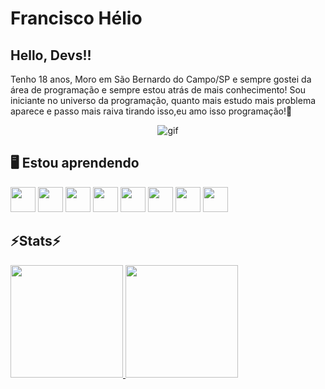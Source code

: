 <h1>Francisco Hélio</h1>

<h2>Hello, Devs!!</h2>
Tenho 18 anos, Moro em São Bernardo do Campo/SP e sempre gostei da área de programação e sempre estou atrás de mais conhecimento! Sou iniciante no universo da programação, quanto mais estudo mais problema aparece e passo mais raiva tirando isso,eu amo isso programação!🙂

<p align="center">
  <img src="https://github.com/franciscgg/franciscgg/assets/113110382/b1ec00f6-b549-4d5b-b463-d91b2c102e00" alt="gif">
</p>

<h2>🖥️ Estou aprendendo</h2>
<div>
  <img loading="lazy" src="https://cdn.jsdelivr.net/gh/devicons/devicon/icons/html5/html5-original.svg" width="40" height="40"/>
  <img loading="lazy" src="https://cdn.jsdelivr.net/gh/devicons/devicon/icons/css3/css3-original.svg" width="40" height="40"/>
  <img src="https://cdn.jsdelivr.net/gh/devicons/devicon/icons/javascript/javascript-original.svg" width="40" height="40"/>
  <img src="https://cdn.jsdelivr.net/gh/devicons/devicon/icons/bootstrap/bootstrap-original.svg" width="40" height="40"/>
  <img src="https://cdn.jsdelivr.net/gh/devicons/devicon/icons/figma/figma-original.svg" width="40" height="40"/>
  <img src="https://cdn.jsdelivr.net/gh/devicons/devicon/icons/python/python-original.svg" width="40" height="40"/>
  <img src="https://cdn.jsdelivr.net/gh/devicons/devicon/icons/php/php-original.svg" width="40" height="40"/>
  <img src="https://cdn.jsdelivr.net/gh/devicons/devicon/icons/mysql/mysql-original.svg" width="40" height="40"/>        
</div>


<h2>⚡Stats⚡</h2>
<div>
  <a href="https://github.com/franciscgg">
    <img loading="lazy" height="180em" src="https://github-readme-stats.vercel.app/api/top-langs/?username=franciscgg&layout=compact&langs_count=7&theme=radical&bg_color=FFD1DF&text_color=FF0067"/>
    <img loading="lazy" height="180em" src="https://github-readme-stats.vercel.app/api?username=franciscgg&show_icons=true&theme=radical&include_all_commits=true&count_private=true&bg_color=FFD1DF&text_color=FF0067"/>
  </a>
</div>










